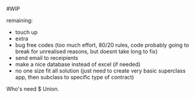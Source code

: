 #WIP

remaining:
* touch up
* extra
* bug free codes (too much effort, 80/20 rules, code probably going to break for unrealised reasons, but doesnt take long to fix)
* send email to receipients
* make a nice database instead of excel (if needed)
* no one size fit all solution (just need to create very basic superclass app, then subclass to specific type of contract)

Who's need $ Union.
